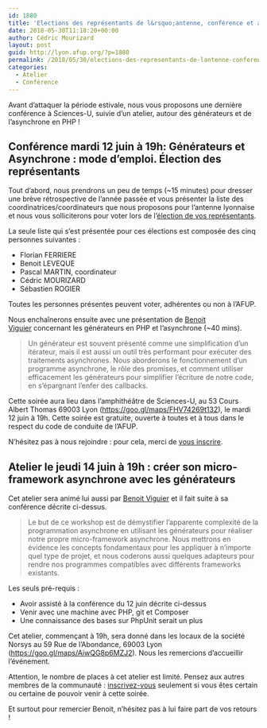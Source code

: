 ```yaml
---
id: 1880
title: 'Elections des représentants de l&rsquo;antenne, conférence et atelier sur les générateurs et l&rsquo;asynchrone les 12 et 14 juin à 19h'
date: 2018-05-30T11:18:20+00:00
author: Cédric Mourizard
layout: post
guid: http://lyon.afup.org/?p=1880
permalink: /2018/05/30/elections-des-representants-de-lantenne-conference-et-atelier-sur-les-generateurs-et-lasynchrone-les-12-et-14-juin-a-19h/
categories:
  - Atelier
  - Conférence
---
```

Avant d&rsquo;attaquer la période estivale, nous vous proposons une dernière conférence à Sciences-U, suivie d&rsquo;un atelier, autour des générateurs et de l&rsquo;asynchrone en PHP !

## Conférence mardi 12 juin à 19h: Générateurs et Asynchrone : mode d’emploi. Élection des représentants

Tout d&rsquo;abord, nous prendrons un peu de temps (~15 minutes) pour dresser une brève rétrospective de l&rsquo;année passée et vous présenter la liste des coordinatrices/coordinateurs que nous proposons pour l&rsquo;antenne lyonnaise et nous vous solliciterons pour voter lors de l&rsquo;[élection de vos représentants](https://afup.org/news/993-les-antennes-designent-leurs-representants).

La seule liste qui s&rsquo;est présentée pour ces élections est composée des cinq personnes suivantes :

  * Florian FERRIERE
  * Benoit LEVEQUE
  * Pascal MARTIN, coordinateur
  * Cédric MOURIZARD
  * Sébastien ROGIER

Toutes les personnes présentes peuvent voter, adhérentes ou non à l&rsquo;AFUP.

Nous enchaînerons ensuite avec une présentation de [Benoit Viguier](https://b-viguier.github.io/) concernant les générateurs en PHP et l&rsquo;asynchrone (~40 mins).

> Un générateur est souvent présenté comme une simplification d&rsquo;un itérateur, mais il est aussi un outil très performant pour exécuter des traitements asynchrones. Nous aborderons le fonctionnement d’un programme asynchrone, le rôle des promises, et comment utiliser efficacement les générateurs pour simplifier l’écriture de notre code, en s&rsquo;épargnant l’enfer des callbacks.

Cette soirée aura lieu dans l’amphithéâtre de Sciences-U, au 53 Cours Albert Thomas 69003 Lyon (<a class="link" title="https://goo.gl/maps/FHV74269t132" href="https://goo.gl/maps/FHV74269t132" target="__blank">https://goo.gl/maps/FHV74269t132</a>), le mardi 12 juin à 19h. Cette soirée est gratuite, ouverte à toutes et à tous dans le respect du code de conduite de l&rsquo;AFUP.

N’hésitez pas à nous rejoindre : pour cela, merci de [vous inscrire](https://www.meetup.com/fr-FR/afup-lyon-php/events/251104151/).

## Atelier le jeudi 14 juin à 19h : créer son micro-framework asynchrone avec les générateurs

Cet atelier sera animé lui aussi par [Benoit Viguier](https://b-viguier.github.io/) et il fait suite à sa conférence décrite ci-dessus.

> Le but de ce workshop est de démystifier l’apparente complexité de la programmation asynchrone en utilisant les générateurs pour réaliser notre propre micro-framework asynchrone. Nous mettrons en évidence les concepts fondamentaux pour les appliquer à n’importe quel type de projet, et nous coderons aussi quelques adapteurs pour rendre nos programmes compatibles avec différents frameworks existants.

Les seuls pré-requis :

  * Avoir assisté à la conférence du 12 juin décrite ci-dessus
  * Venir avec une machine avec PHP, git et Composer
  * Une connaissance des bases sur PhpUnit serait un plus

Cet atelier, commençant à 19h, sera donné dans les locaux de la société Norsys au 59 Rue de l’Abondance, 69003 Lyon (<a class="link" title="https://goo.gl/maps/AiwQG8p6MZJ2" href="https://goo.gl/maps/AiwQG8p6MZJ2" target="__blank">https://goo.gl/maps/AiwQG8p6MZJ2</a>). Nous les remercions d’accueillir l’événement.

Attention, le nombre de places à cet atelier est limité. Pensez aux autres membres de la communauté : [inscrivez-vous](https://www.meetup.com/fr-FR/afup-lyon-php/events/251104216/) seulement si vous êtes certain ou certaine de pouvoir venir à cette soirée.

Et surtout pour remercier Benoit, n&rsquo;hésitez pas à lui faire part de vos retours !
